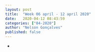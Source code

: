 ```yaml
---
layout: post
title:  "Week 06 april - 12 april 2020"
date:   2020-04-12 08:43:59
categories: ["04-2020"]
author: "Nelson Gonçalves"
published: false
---
```


* 

